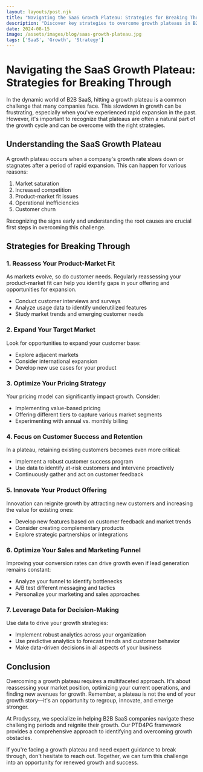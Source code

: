 ```yaml
---
layout: layouts/post.njk
title: "Navigating the SaaS Growth Plateau: Strategies for Breaking Through"
description: "Discover key strategies to overcome growth plateaus in B2B SaaS companies and reignite your company's upward trajectory."
date: 2024-08-15
image: /assets/images/blog/saas-growth-plateau.jpg
tags: ['SaaS', 'Growth', 'Strategy']
---
```


# Navigating the SaaS Growth Plateau: Strategies for Breaking Through

In the dynamic world of B2B SaaS, hitting a growth plateau is a common challenge that many companies face. This slowdown in growth can be frustrating, especially when you've experienced rapid expansion in the past. However, it's important to recognize that plateaus are often a natural part of the growth cycle and can be overcome with the right strategies.

## Understanding the SaaS Growth Plateau

A growth plateau occurs when a company's growth rate slows down or stagnates after a period of rapid expansion. This can happen for various reasons:

1. Market saturation
2. Increased competition
3. Product-market fit issues
4. Operational inefficiencies
5. Customer churn

Recognizing the signs early and understanding the root causes are crucial first steps in overcoming this challenge.

## Strategies for Breaking Through

### 1. Reassess Your Product-Market Fit

As markets evolve, so do customer needs. Regularly reassessing your product-market fit can help you identify gaps in your offering and opportunities for expansion.

- Conduct customer interviews and surveys
- Analyze usage data to identify underutilized features
- Study market trends and emerging customer needs

### 2. Expand Your Target Market

Look for opportunities to expand your customer base:

- Explore adjacent markets
- Consider international expansion
- Develop new use cases for your product

### 3. Optimize Your Pricing Strategy

Your pricing model can significantly impact growth. Consider:

- Implementing value-based pricing
- Offering different tiers to capture various market segments
- Experimenting with annual vs. monthly billing

### 4. Focus on Customer Success and Retention

In a plateau, retaining existing customers becomes even more critical:

- Implement a robust customer success program
- Use data to identify at-risk customers and intervene proactively
- Continuously gather and act on customer feedback

### 5. Innovate Your Product Offering

Innovation can reignite growth by attracting new customers and increasing the value for existing ones:

- Develop new features based on customer feedback and market trends
- Consider creating complementary products
- Explore strategic partnerships or integrations

### 6. Optimize Your Sales and Marketing Funnel

Improving your conversion rates can drive growth even if lead generation remains constant:

- Analyze your funnel to identify bottlenecks
- A/B test different messaging and tactics
- Personalize your marketing and sales approaches

### 7. Leverage Data for Decision-Making

Use data to drive your growth strategies:

- Implement robust analytics across your organization
- Use predictive analytics to forecast trends and customer behavior
- Make data-driven decisions in all aspects of your business

## Conclusion

Overcoming a growth plateau requires a multifaceted approach. It's about reassessing your market position, optimizing your current operations, and finding new avenues for growth. Remember, a plateau is not the end of your growth story—it's an opportunity to regroup, innovate, and emerge stronger.

At Prodyssey, we specialize in helping B2B SaaS companies navigate these challenging periods and reignite their growth. Our PTD4PG framework provides a comprehensive approach to identifying and overcoming growth obstacles.

If you're facing a growth plateau and need expert guidance to break through, don't hesitate to reach out. Together, we can turn this challenge into an opportunity for renewed growth and success.